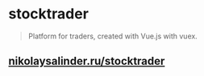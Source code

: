 # stocktrader

> Platform for traders, created with Vue.js with vuex.

## [nikolaysalinder.ru/stocktrader](http://nikolaysalinder.ru/stocktrader)
